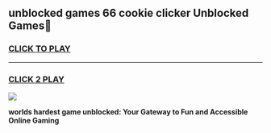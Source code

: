 
## unblocked games 66 cookie clicker Unblocked Games👋
<h3>
<a href="https://premium.freeplayer.one?title=unblocked_games_66_cookie_clicker&ref=16F">CLICK TO PLAY</a></h3>
<hr>

<h3>
<a href="https://premium.freeplayer.one?title=unblocked_games_66_cookie_clicker&ref=16F">CLICK 2 PLAY</a>
  
</h3>

<a href="https://premium.freeplayer.one?title=unblocked_games_66_cookie_clicker&ref=16F/"><img src="https://clearcache.store/games.png"></a>


**worlds hardest game unblocked: Your Gateway to Fun and Accessible Online Gaming**
